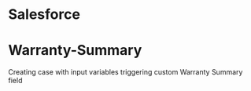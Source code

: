 # Salesforce
# Warranty-Summary
Creating case with input variables triggering custom Warranty Summary field
